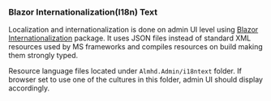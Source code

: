 ### Blazor Internationalization(I18n) Text

Localization and internationalization is done on admin UI level using 
[Blazor Internationalization](https://github.com/jsakamoto/Toolbelt.Blazor.I18nText) package. 
It uses JSON files instead of standard XML resources used by MS frameworks and compiles resources on build making them strongly typed.

Resource language files located under `Almhd.Admin/i18ntext` folder. 
If browser set to use one of the cultures in this folder, admin UI should display accordingly.
